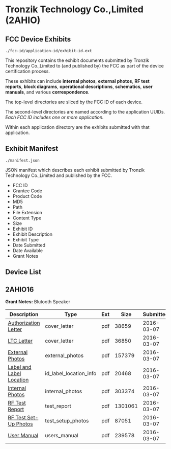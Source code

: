# Tronzik Technology Co.,Limited (2AHIO)
## FCC Device Exhibits

```
./fcc-id/application-id/exhibit-id.ext
```

This repository contains the exhibit documents submitted by Tronzik Technology Co.,Limited to (and published by) the FCC as part of the device certification process.

These exhibits can include **internal photos**, **external photos**, **RF test reports**, **block diagrams**, **operational descriptions**, **schematics**, **user manuals**, and various **correspondence**.

The top-level directories are sliced by the FCC ID of each device.

The second-level directories are named according to the application UUIDs. *Each FCC ID includes one or more application.*

Within each application directory are the exhibits submitted with that application. 

## Exhibit Manifest

```
./manifest.json
```

JSON manifest which describes each exhibit submitted by Tronzik Technology Co.,Limited and published by the FCC.

- FCC ID
- Grantee Code
- Product Code
- MD5
- Path
- File Extension
- Content Type
- Size
- Exhibit ID
- Exhibit Description
- Exhibit Type
- Date Submitted
- Date Available
- Grant Notes

## Device List
## 2AHIO16
**Grant Notes:** Blutooth Speaker

| Description | Type | Ext | Size | Submitted | Available |
| ----------- | ---- | --- | ---- | --------- | --------- |
| [Authorization Letter](2AHIO16/b87d73ee0487b7c3af3486d718bf2e2f/2921584.pdf) | cover_letter | pdf | 38659 | 2016-03-07 | 2016-03-07 |
| [LTC Letter](2AHIO16/b87d73ee0487b7c3af3486d718bf2e2f/2921585.pdf) | cover_letter | pdf | 36850 | 2016-03-07 | 2016-03-07 |
| [External Photos](2AHIO16/b87d73ee0487b7c3af3486d718bf2e2f/2921586.pdf) | external_photos | pdf | 157379 | 2016-03-07 | 2016-03-07 |
| [Label and Label Location](2AHIO16/b87d73ee0487b7c3af3486d718bf2e2f/2921587.pdf) | id_label_location_info | pdf | 20468 | 2016-03-07 | 2016-03-07 |
| [Internal Photos](2AHIO16/b87d73ee0487b7c3af3486d718bf2e2f/2921588.pdf) | internal_photos | pdf | 303374 | 2016-03-07 | 2016-03-07 |
| [RF Test Report](2AHIO16/b87d73ee0487b7c3af3486d718bf2e2f/2921591.pdf) | test_report | pdf | 1301061 | 2016-03-07 | 2016-03-07 |
| [RF Test Set-Up Photos](2AHIO16/b87d73ee0487b7c3af3486d718bf2e2f/2921592.pdf) | test_setup_photos | pdf | 87051 | 2016-03-07 | 2016-03-07 |
| [User Manual](2AHIO16/b87d73ee0487b7c3af3486d718bf2e2f/2921593.pdf) | users_manual | pdf | 239578 | 2016-03-07 | 2016-03-07 |
